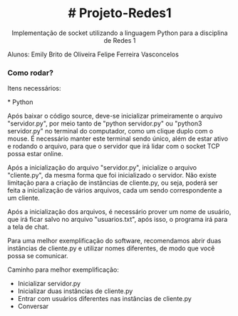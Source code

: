 
<h1 align="center"># Projeto-Redes1</h1>
<p align="center">Implementação de socket utilizando a linguagem Python para a disciplina de Redes 1</p>

Alunos:
Emily Brito de Oliveira
Felipe Ferreira Vasconcelos

<h3>Como rodar?</h3>

<p> Itens necessários: </p>
  * Python
 
 Após baixar o código source, deve-se inicializar primeiramente o arquivo "servidor.py", por meio  tanto de "python servidor.py" ou "python3 servidor.py" no terminal do computador, como um clique duplo com o mouse.
 É necessário manter este terminal sendo único, além de estar ativo e rodando o arquivo, para que o servidor que irá lidar com o socket TCP possa estar online.
 
 Após a inicialização do arquivo "servidor.py", inicialize o arquivo "cliente.py", da mesma forma que foi inicializado o servidor.
 Não existe limitação para a criação de instâncias de cliente.py, ou seja, poderá ser feita a inicialização de vários arquivos, cada um sendo correspondente a um cliente.
 
 Após a inicialização dos arquivos, é necessário prover um nome de usuário, que irá ficar salvo no arquivo "usuarios.txt", após isso, o programa irá para a tela de chat.
 
 Para uma melhor exemplificação do software, recomendamos abrir duas instâncias de cliente.py e utilizar nomes diferentes, de modo que você possa se comunicar.
 
 Caminho para melhor exemplificação:
 
  * Inicializar servidor.py
  * Inicializar duas instâncias de cliente.py
  * Entrar com usuários diferentes nas instâncias de cliente.py
  * Conversar
